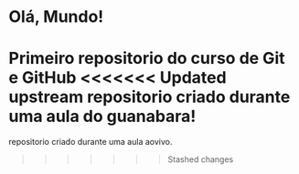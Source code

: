 # Olá, Mundo!
Primeiro repositorio do curso de Git e GitHub
<<<<<<< Updated upstream
repositorio criado durante uma aula do guanabara!
=======

repositorio criado durante uma aula aovivo.
>>>>>>> Stashed changes
